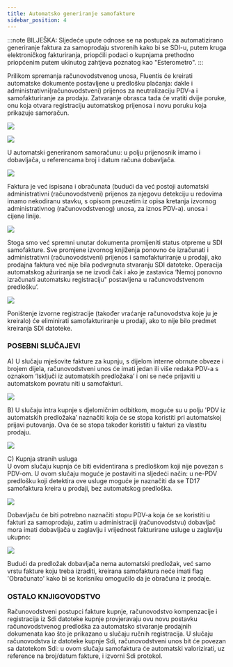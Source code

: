 ```yaml
---
title: Automatsko generiranje samofakture
sidebar_position: 4
---
```

:::note BILJEŠKA:
Sljedeće upute odnose se na postupak za automatizirano generiranje faktura za samoprodaju stvorenih kako bi se SDI-u, putem kruga elektroničkog fakturiranja, priopćili podaci o kupnjama prethodno priopćenim putem ukinutog zahtjeva poznatog kao "Esterometro".
:::

Prilikom spremanja računovodstvenog unosa, Fluentis će kreirati automatske dokumente postavljene u predlošku plaćanja: dakle i administrativni(računovodstveni) prijenos za neutralizaciju PDV-a i samofakturiranje za prodaju. Zatvaranje obrasca tada će vratiti dvije poruke, onu koja otvara registraciju automatskog prijenosa i novu poruku koja prikazuje samoračun.  

![](/img/it-it/finance-area/e-invoice/auto-invoice/autoinv-creation1.png)

![](/img/it-it/finance-area/e-invoice/auto-invoice/autoinv-creation2.png)

U automatski generiranom samoračunu: u polju prijenosnik imamo i dobavljača, u referencama broj i datum računa dobavljača.  

![](/img/it-it/finance-area/e-invoice/auto-invoice/autoinv-creation3.png)

Faktura je već ispisana i obračunata (budući da već postoji automatski administrativni (računovodstveni) prijenos za njegovu detekciju u redovima imamo nekodiranu stavku, s opisom preuzetim iz opisa kretanja izvornog administrativnog (računovodstvenog) unosa, za iznos PDV-a). unosa i cijene linije.  

![](/img/it-it/finance-area/e-invoice/auto-invoice/autoinv-creation4.png)

Stoga smo već spremni unutar dokumenta promijeniti status otpreme u SDI samofakture. Sve promjene izvornog knjiženja ponovno će izračunati i administrativni (računovodstveni) prijenos i samofakturiranje u prodaji, ako prodajna faktura već nije bila podvrgnuta stvaranju SDI datoteke. Operacija automatskog ažuriranja se ne izvodi čak i ako je zastavica ‘Nemoj ponovno izračunati automatsku registraciju" postavljena u računovodstvenom predlošku’. 

![](/img/it-it/finance-area/e-invoice/auto-invoice/autoinv-creation5.png)

Poništenje izvorne registracije (također vraćanje računovodstva koje ju je kreiralo) će eliminirati samofakturiranje u prodaji, ako to nije bilo predmet kreiranja SDI datoteke.  

### **POSEBNI SLUČAJEVI**

A) U slučaju mješovite fakture za kupnju, s dijelom interne obrnute obveze i brojem dijela, računovodstveni unos će imati jedan ili više redaka PDV-a s oznakom ‘Isključi iz automatskih predložaka’ i oni se neće prijaviti u automatskom povratu niti u samofakturi.

![](/img/it-it/finance-area/e-invoice/auto-invoice/autoinv-creation6.png)

B) U slučaju intra kupnje s djelomičnim odbitkom, moguće su u polju 'PDV iz automatskih predložaka’ naznačiti koja će se stopa koristiti pri automatskoj prijavi putovanja. Ova će se stopa također koristiti u fakturi za vlastitu prodaju.  

![](/img/it-it/finance-area/e-invoice/auto-invoice/autoinv-creation7.png)

C) Kupnja stranih usluga   
U ovom slučaju kupnja će biti evidentirana s predloškom koji nije povezan s PDV-om. U ovom slučaju moguće je postaviti na sljedeći način: u ne-PDV predlošku koji detektira ove usluge moguće je naznačiti da se TD17 samofaktura kreira u prodaji, bez automatskog predloška.    

![](/img/it-it/finance-area/e-invoice/auto-invoice/autoinv-creation8.png)

Dobavljaču će biti potrebno naznačiti stopu PDV-a koja će se koristiti u fakturi za samoprodaju, zatim u administraciji (računovodstvu) dobavljač mora imati dobavljača u zaglavlju i vrijednost fakturirane usluge u zaglavlju ukupno:  

![](/img/it-it/finance-area/e-invoice/auto-invoice/autoinv-creation9.png)

Budući da predložak dobavljača nema automatski predložak, već samo vrstu fakture koju treba izraditi, kreirana samofaktura neće imati flag 'Obračunato' kako bi se korisniku omogućilo da je obračuna iz prodaje.

### OSTALO KNJIGOVODSTVO  
Računovodstveni postupci fakture kupnje, računovodstvo kompenzacije i registracija iz Sdi datoteke kupnje provjeravaju ovu novu postavku računovodstvenog predloška za automatsko stvaranje prodajnih dokumenata kao što je prikazano u slučaju ručnih registracija. U slučaju računovodstva iz datoteke kupnje Sdi, računovodstveni unos bit će povezan sa datotekom Sdi: u ovom slučaju samofaktura će automatski valorizirati, uz reference na broj/datum fakture, i izvorni Sdi protokol.  
